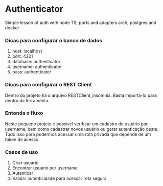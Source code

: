 # Authenticator
Simple lesson of auth with node TS, ports and adapters arch, postgres and docker

### Dicas para configurar o banco de dados
1. host: localhost
2. port: 4321
3. database: authenticator
4. username: authenticator
5. pass: authenticator

### Dicas para configurar o REST Client
Dentro do projeto há o arquivo RESTClient_insomnia. Basta importá-lo para dentro da ferramenta.

### Entenda o fluxo
Neste pequeno projeto é possível verificar um cadastro de usuário por username, bem como cadastrar novos usuário ou gerar autenticação deste. Tudo isso para podermos acessar uma rota privada que depende de um token de acesso.

### Casos de uso
1. Criar usuário
2. Encontrar usuário por username
3. Autenticar
4. Validar autenticidade para acessar rota segura
